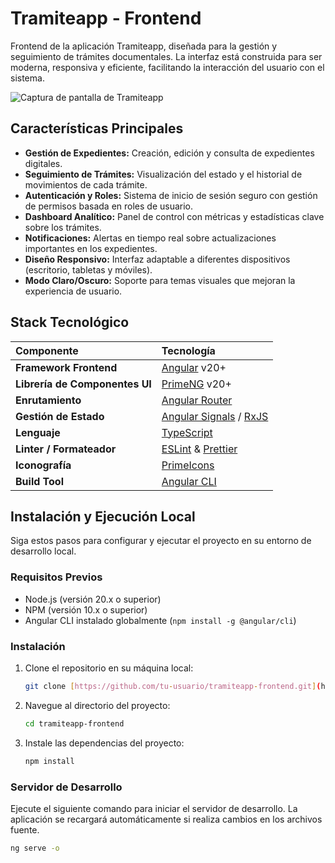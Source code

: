 # Tramiteapp - Frontend

Frontend de la aplicación Tramiteapp, diseñada para la gestión y seguimiento de trámites documentales. La interfaz está construida para ser moderna, responsiva y eficiente, facilitando la interacción del usuario con el sistema.

![Captura de pantalla de Tramiteapp](ruta/a/la/imagen.png)

## Características Principales

* **Gestión de Expedientes:** Creación, edición y consulta de expedientes digitales.
* **Seguimiento de Trámites:** Visualización del estado y el historial de movimientos de cada trámite.
* **Autenticación y Roles:** Sistema de inicio de sesión seguro con gestión de permisos basada en roles de usuario.
* **Dashboard Analítico:** Panel de control con métricas y estadísticas clave sobre los trámites.
* **Notificaciones:** Alertas en tiempo real sobre actualizaciones importantes en los expedientes.
* **Diseño Responsivo:** Interfaz adaptable a diferentes dispositivos (escritorio, tabletas y móviles).
* **Modo Claro/Oscuro:** Soporte para temas visuales que mejoran la experiencia de usuario.

## Stack Tecnológico

| Componente           | Tecnología                                                                 |
| :------------------- | :------------------------------------------------------------------------- |
| **Framework Frontend** | [Angular](https://angular.io/) v20+                                      |
| **Librería de Componentes UI** | [PrimeNG](https://primeng.org/) v20+                                     |
| **Enrutamiento** | [Angular Router](https://angular.io/guide/routing-overview)                |
| **Gestión de Estado** | [Angular Signals](https://angular.io/guide/signals) / [RxJS](https://rxjs.dev/) |
| **Lenguaje** | [TypeScript](https://www.typescriptlang.org/)                              |
| **Linter / Formateador** | [ESLint](https://eslint.org/) & [Prettier](https://prettier.io/)           |
| **Iconografía** | [PrimeIcons](https://primeng.org/icons)                                    |
| **Build Tool** | [Angular CLI](https://angular.io/cli)                                      |

## Instalación y Ejecución Local

Siga estos pasos para configurar y ejecutar el proyecto en su entorno de desarrollo local.

### Requisitos Previos

* Node.js (versión 20.x o superior)
* NPM (versión 10.x o superior)
* Angular CLI instalado globalmente (`npm install -g @angular/cli`)

### Instalación

1.  Clone el repositorio en su máquina local:
    ```bash
    git clone [https://github.com/tu-usuario/tramiteapp-frontend.git](https://github.com/tu-usuario/tramiteapp-frontend.git)
    ```

2.  Navegue al directorio del proyecto:
    ```bash
    cd tramiteapp-frontend
    ```

3.  Instale las dependencias del proyecto:
    ```bash
    npm install
    ```

### Servidor de Desarrollo

Ejecute el siguiente comando para iniciar el servidor de desarrollo. La aplicación se recargará automáticamente si realiza cambios en los archivos fuente.

```bash
ng serve -o